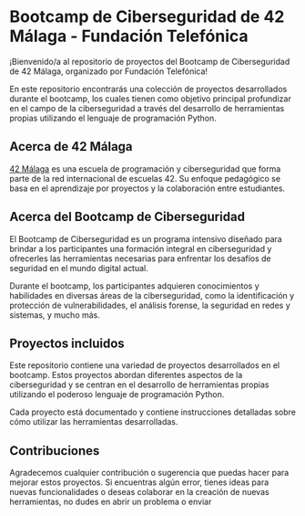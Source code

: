 # Bootcamp de Ciberseguridad de 42 Málaga - Fundación Telefónica

¡Bienvenido/a al repositorio de proyectos del Bootcamp de Ciberseguridad de 42 Málaga, organizado por Fundación Telefónica!

En este repositorio encontrarás una colección de proyectos desarrollados durante el bootcamp, los cuales tienen como objetivo principal profundizar en el campo de la ciberseguridad a través del desarrollo de herramientas propias utilizando el lenguaje de programación Python.

## Acerca de 42 Málaga

[42 Málaga](https://www.42malaga.com/) es una escuela de programación y ciberseguridad que forma parte de la red internacional de escuelas 42. Su enfoque pedagógico se basa en el aprendizaje por proyectos y la colaboración entre estudiantes.

## Acerca del Bootcamp de Ciberseguridad

El Bootcamp de Ciberseguridad es un programa intensivo diseñado para brindar a los participantes una formación integral en ciberseguridad y ofrecerles las herramientas necesarias para enfrentar los desafíos de seguridad en el mundo digital actual.

Durante el bootcamp, los participantes adquieren conocimientos y habilidades en diversas áreas de la ciberseguridad, como la identificación y protección de vulnerabilidades, el análisis forense, la seguridad en redes y sistemas, y mucho más.

## Proyectos incluidos

Este repositorio contiene una variedad de proyectos desarrollados en el bootcamp. Estos proyectos abordan diferentes aspectos de la ciberseguridad y se centran en el desarrollo de herramientas propias utilizando el poderoso lenguaje de programación Python.

Cada proyecto está documentado y contiene instrucciones detalladas sobre cómo utilizar las herramientas desarrolladas.

## Contribuciones

Agradecemos cualquier contribución o sugerencia que puedas hacer para mejorar estos proyectos. Si encuentras algún error, tienes ideas para nuevas funcionalidades o deseas colaborar en la creación de nuevas herramientas, no dudes en abrir un problema o enviar
